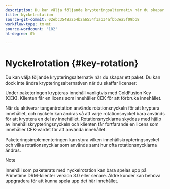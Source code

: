 ```yaml
---
description: Du kan välja följande krypteringsalternativ när du skapar ett paket. Du kan dock inte ändra krypteringsalternativen när du skaffar licenser
title: Nyckelrotation
source-git-commit: 02ebc3548a254b2a6554f1ab34afbb3ea5f09bb8
workflow-type: tm+mt
source-wordcount: '182'
ht-degree: 0%

---
```


# Nyckelrotation {#key-rotation}

Du kan välja följande krypteringsalternativ när du skapar ett paket. Du kan dock inte ändra krypteringsalternativen när du skaffar licenser:

Under paketeringen krypteras innehåll vanligtvis med ColdFusion Key (CEK). Klienten får en licens som innehåller CEK för att förbruka innehållet.

När du aktiverar tangentrotation används rotationsnyckeln för att kryptera innehållet, och nyckeln kan ändras så att varje rotationsnyckel bara används för att kryptera en del av innehållet. Rotationsnycklarna skyddas med hjälp av innehållskrypteringsnyckeln och klienten får fortfarande en licens som innehåller CEK-värdet för att använda innehållet.

Paketeringsimplementeringen kan styra vilken innehållskrypteringsnyckel och vilka rotationsnycklar som används samt hur ofta rotationsnycklarna ändras.

>[!NOTE]
>
>Innehåll som paketerats med nyckelrotation kan bara spelas upp på Primetime DRM-klienter version 3.0 eller senare. Äldre kunder kan behöva uppgradera för att kunna spela upp det här innehållet.
